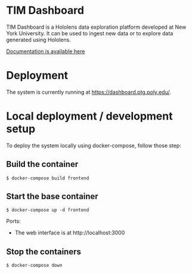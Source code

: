 # TIM Dashboard

TIM Dashboard is a Hololens data exploration platform developed at New York University. It can be used to ingest new data or to explore data generated using Hololens.

[Documentation is available here](https://dashboard-rtd.ptg.poly.edu/index.html#)

Deployment
==========

The system is currently running at https://dashboard.ptg.poly.edu/. 



Local deployment / development setup
====================================

To deploy the system locally using docker-compose, follow those step:

Build the container
--------------------

```
$ docker-compose build frontend
```

Start the base container
-------------------------

```
$ docker-compose up -d frontend
```

Ports:
* The web interface is at http://localhost:3000

Stop the containers
--------------------

```
$ docker-compose down
```
